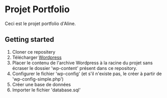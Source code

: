 # Projet Portfolio

Ceci est le projet portfolio d'Aline.

## Getting started

1. Cloner ce repositery
2. Télécharger [Wordpress](https://wordpress.org)
3. Placer le contenu de l'archive Wordpress à la racine du projet sans écraser le dossier 'wp-content' présent dans ce repository.
4. Configurer le fichier 'wp-config' (et s'il n'existe pas, le créer à partir de 'wp-config-simple.php')
5. Créer une base de données
6. Importer le fichier 'database.sql'